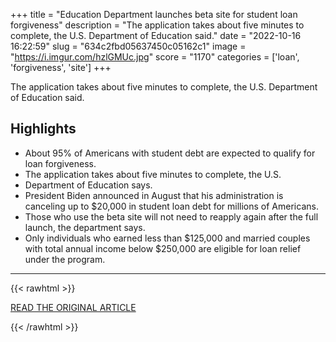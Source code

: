+++
title = "Education Department launches beta site for student loan forgiveness"
description = "The application takes about five minutes to complete, the U.S. Department of Education said."
date = "2022-10-16 16:22:59"
slug = "634c2fbd05637450c05162c1"
image = "https://i.imgur.com/hzlGMUc.jpg"
score = "1170"
categories = ['loan', 'forgiveness', 'site']
+++

The application takes about five minutes to complete, the U.S. Department of Education said.

## Highlights

- About 95% of Americans with student debt are expected to qualify for loan forgiveness.
- The application takes about five minutes to complete, the U.S.
- Department of Education says.
- President Biden announced in August that his administration is canceling up to $20,000 in student loan debt for millions of Americans.
- Those who use the beta site will not need to reapply again after the full launch, the department says.
- Only individuals who earned less than $125,000 and married couples with total annual income below $250,000 are eligible for loan relief under the program.

---

{{< rawhtml >}}
  <p class="article-category">
    <a target="_blank" href="https://www.cbsnews.com/news/education-department-launches-beta-site-student-loan-forgiveness-applications/">READ THE ORIGINAL ARTICLE</a>
  </p>
{{< /rawhtml >}}
